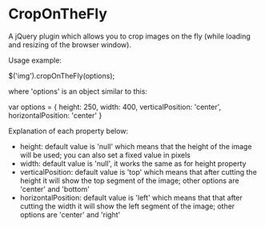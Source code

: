 CropOnTheFly
============

A jQuery plugin which allows you to crop images on the fly (while loading and resizing of the browser window).

Usage example:

$('img').cropOnTheFly(options);

where 'options' is an object similar to this:

var options = {
    height: 250,
    width: 400,
    verticalPosition: 'center',
    horizontalPosition: 'center'
}

Explanation of each property below:

- height: default value is 'null' which means that the height of the image will be used; you can also set a fixed value in pixels
- width: default value is 'null', it works the same as for height property
- verticalPosition: default value is 'top' which means that after cutting the height it will show the top segment of the image; other options are 'center' and 'bottom'
- horizontalPosition: default value is 'left' which means that that after cutting the width it will show the left segment of the image; other options are 'center' and 'right'
